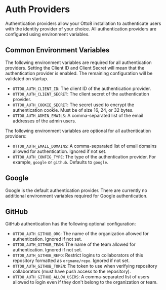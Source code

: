 # Auth Providers

Authentication providers allow your Otto8 installation to authenticate users with the identity provider of your choice. All authentication providers are configured using environment variables.

## Common Environment Variables

The following environment variables are required for all authentication providers. Setting the Client ID and Client Secret will mean that the authentication provider is enabled. The remaining configuration will be validated on startup.

- `OTTO8_AUTH_CLIENT_ID`: The client ID of the authentication provider.
- `OTTO8_AUTH_CLIENT_SECRET`: The client secret of the authentication provider.
- `OTTO8_AUTH_COOKIE_SECRET`: The secret used to encrypt the authentication cookie. Must be of size 16, 24, or 32 bytes.
- `OTTO8_AUTH_ADMIN_EMAILS`: A comma-separated list of the email addresses of the admin users.

The following environment variables are optional for all authentication providers:
- `OTTO8_AUTH_EMAIL_DOMAINS`: A comma-separated list of email domains allowed for authentication. Ignored if not set.
- `OTTO8_AUTH_CONFIG_TYPE`: The type of the authentication provider. For example, `google` or `github`. Defaults to `google`.

## Google

Google is the default authentication provider. There are currently no additional environment variables required for Google authentication.

## GitHub

GitHub authentication has the following optional configuration:

- `OTTO8_AUTH_GITHUB_ORG`: The name of the organization allowed for authentication. Ignored if not set.
- `OTTO8_AUTH_GITHUB_TEAM`: The name of the team allowed for authentication. Ignored if not set.
- `OTTO8_AUTH_GITHUB_REPO`: Restrict logins to collaborators of this repository formatted as `orgname/repo`. Ignored if not set.
- `OTTO8_AUTH_GITHUB_TOKEN`: The token to use when verifying repository collaborators (must have push access to the repository).
- `OTTO8_AUTH_GITHUB_ALLOW_USERS`: A comma-separated list of users allowed to login even if they don't belong to the organization or team.